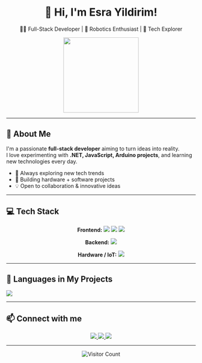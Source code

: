 <!-- HEADER -->
<h1 align="center">💫 Hi, I'm Esra Yildirim!</h1>
<p align="center">
  👩‍💻 Full-Stack Developer | 🤖 Robotics Enthusiast | 🚀 Tech Explorer
</p>
<p align="center">
  <img src="[[https://media.giphy.com/media/3o7qDPqCqLoN0H2DFK/giphy.gif](https://www.google.com/url?sa=i&url=https%3A%2F%2Fwww.pinterest.com%2Fpin%2Fthoughts-productions-of-grandeur--597993656782860897%2F&psig=AOvVaw2yZWOh0Y9HhJ0opLs1Tpa5&ust=1757188667068000&source=images&cd=vfe&opi=89978449&ved=0CBQQjRxqFwoTCMDO-oS0wo8DFQAAAAAdAAAAABB0)](https://media1.tenor.com/m/lnjI7nu2tGgAAAAd/ron-swanson-throws-out-his-computer.gif)" width="200"/>
</p>

---

<!-- ABOUT ME -->
## 🌟 About Me
I'm a passionate **full-stack developer** aiming to turn ideas into reality.  
I love experimenting with **.NET, JavaScript, Arduino projects**, and learning new technologies every day.  

- 🚀 Always exploring new tech trends  
- 🤖 Building hardware + software projects  
- 💡 Open to collaboration & innovative ideas  

---

<!-- TECH STACK -->
## 💻 Tech Stack

<p align="center">
  <strong>Frontend:</strong>  
  <img src="https://img.shields.io/badge/HTML5-E34F26?style=for-the-badge&logo=html5&logoColor=white"/> 
  <img src="https://img.shields.io/badge/CSS3-1572B6?style=for-the-badge&logo=css3&logoColor=white"/>
  <img src="https://img.shields.io/badge/JavaScript-F7DF1E?style=for-the-badge&logo=javascript&logoColor=black"/>
</p>
<p align="center">
  <strong>Backend:</strong>  
  <img src="https://img.shields.io/badge/.NET-5C2D91?style=for-the-badge&logo=.net&logoColor=white"/>
</p>
<p align="center">
  <strong>Hardware / IoT:</strong>  
  <img src="https://img.shields.io/badge/Arduino-00979D?style=for-the-badge&logo=Arduino&logoColor=white"/>
</p>

---

## 📂 Languages in My Projects

<!-- Replace REPO_NAME with your GitHub repository name -->
<img src="https://github-readme-stats.vercel.app/api/top-langs/?username=EsraYildirim&repo=REPO_NAME&theme=radical&layout=compact" />

---

<!-- SOCIAL LINKS -->
## 📫 Connect with me
<p align="center">
  <a href="https://linkedin.com/in/esrayildirim" target="_blank">
    <img src="https://img.shields.io/badge/LinkedIn-%230077B5?style=for-the-badge&logo=linkedin&logoColor=white"/>
  </a>
  <a href="https://twitter.com/yourhandle" target="_blank">
    <img src="https://img.shields.io/badge/Twitter-%231DA1F2?style=for-the-badge&logo=twitter&logoColor=white"/>
  </a>
  <a href="https://github.com/EsraYildirim" target="_blank">
    <img src="https://img.shields.io/badge/GitHub-%23121011?style=for-the-badge&logo=github&logoColor=white"/>
  </a>
</p>

---

<!-- VISITOR COUNTER -->
<p align="center">
  <img src="https://komarev.com/ghpvc/?username=EsraYildirim&color=brightgreen" alt="Visitor Count"/>
</p>
